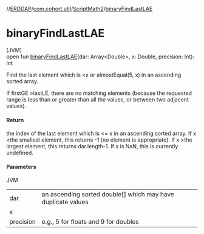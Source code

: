 //[ERDDAP](../../../index.md)/[com.cohort.util](../index.md)/[ScriptMath2](index.md)/[binaryFindLastLAE](binary-find-last-l-a-e.md)

# binaryFindLastLAE

[JVM]\
open fun [binaryFindLastLAE](binary-find-last-l-a-e.md)(dar: Array&lt;Double&gt;, x: Double, precision: Int): Int

Find the last element which is &lt;x or almostEqual(5, x) in an ascending sorted array. 

If firstGE &gt;lastLE, there are no matching elements (because the requested range is less than or greater than all the values, or between two adjacent values).

#### Return

the index of the last element which is &lt;= x in an ascending sorted array. If x &lt;the smallest element, this returns -1 (no element is appropriate). If x &gt;the largest element, this returns dar.length-1. If x is NaN, this is currently undefined.

#### Parameters

JVM

| | |
|---|---|
| dar | an ascending sorted double[] which may have duplicate values |
| x |
| precision | e.g., 5 for floats and 9 for doubles |
